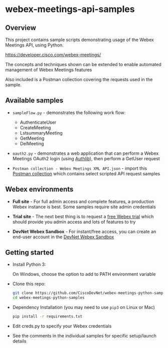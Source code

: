 # webex-meetings-api-samples

## Overview

This project contains sample scripts demonstrating usage of the Webex Meetings API, using Python.

https://developer.cisco.com/webex-meetings/

The concepts and techniques shown can be extended to enable automated management of Webex Meetings features

Also included is a Postman collection covering the requests used in the sample.

## Available samples

* `sampleFlow.py` - demonstrates the following work flow:

    * AuthenticateUser
    * CreateMeeting
    * LstsummaryMeeting
    * GetMeeting
    * DelMeeting 

* `oauth2.py` - demonstrates a web application that can perform a Webex Meetings OAuth2 login (using [Authlib](https://github.com/lepture/authlib)), then perform a GetUser request

* `Postman collection - Webex Meetings XML API.json` - import this [Postman collection](https://learning.getpostman.com/docs/postman/collections/intro_to_collections/) which contains select scripted API request samples

## Webex environments

* **Full site** - For full admin access and complete features, a production Webex instance is best.  Some samples require site admin credentials

* **Trial site** - The next best thing is to request a [free Webex trial](https://www.webex.com/pricing/free-trial.html) which should provide you admin access and lots of features to try

* **DevNet Webex Sandbox** - For instant/free access, you can create an end-user account in the [DevNet Webex Sandbox](https://devnetsandbox.cisco.com/RM/Diagram/Index/b0547ab9-20cd-4a2d-a817-5c3b76258c83?diagramType=Topology)

## Getting started

* Install Python 3:

    On Windows, choose the option to add to PATH environment variable

* Clone this repo:

    ```bash
    git clone https://github.com/CiscoDevNet/webex-meetings-python-samples
    cd webex-meetings-python-samples
    ```

* Dependency Installation (you may need to use `pip3` on Linux or Mac)

    ```bash
    pip install -r requirements.txt
    ```
  
* Edit creds.py to specify your Webex credentials

* See the comments in the individual samples for specific setup/launch details
